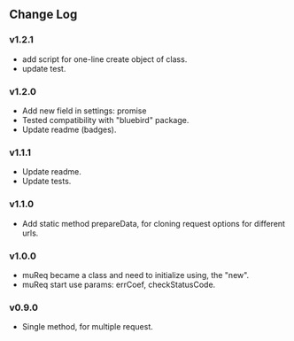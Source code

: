 ## Change Log

### v1.2.1
- add script for one-line create object of class.
- update test.

### v1.2.0
- Add new field in settings: promise
- Tested compatibility with "bluebird" package.
- Update readme (badges).

### v1.1.1
- Update readme.
- Update tests.

### v1.1.0
- Add static method prepareData, for cloning request options for different urls.

### v1.0.0
- muReq became a class and need to initialize using, the "new".
- muReq start use params: errCoef, checkStatusCode.

### v0.9.0
- Single method, for multiple request.
